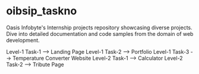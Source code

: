 # oibsip_taskno
Oasis Infobyte's Internship projects repository showcasing diverse projects. Dive into detailed documentation and code samples from the domain of web development.

Level-1 Task-1 --> Landing Page
Level-1 Task-2 --> Portfolio
Level-1 Task-3 --> Temperature Converter Website
Level-2 Task-1 --> Calculator
Level-2 Task-2 --> Tribute Page
